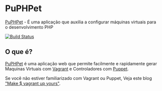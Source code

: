 # PuPHPet #

[PuPHPet](https://puphpet.com) - É uma aplicação que auxilia a configurar máquinas virtuais para o desenvolvimento PHP

[![Build Status](https://travis-ci.org/puphpet/puphpet.png)](https://travis-ci.org/puphpet/puphpet)

## O que é? ##

[PuPHPet](https://puphpet.com) é uma aplicação web que permite facilmente e rapidamente gerar Maquinas Virtuais com 
[Vagrant](http://vagrantup.com) e Controladores com [Puppet](https://puppetlabs.com).

Se você não estiver familiarizado com Vagrant ou Puppet, Veja este blog ["Make $ vagrant up yours"](https://jtreminio.com/2013/06/make_vagrant_up_yours/).
